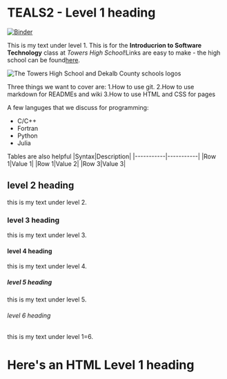 # TEALS2 - Level 1 heading
[![Binder](https://mybinder.org/badge_logo.svg)](https://mybinder.org/v2/gh/https.//github.com/maddiemack/teals/HEAD)

This is my text under level 1. This is for the **Introducrion to Software Technology** class at *Towers High School*!Links are easy to make - the high school can be found[here](https://www.towershs.dekalb.k12.ga.us/).

![The Towers High School and Dekalb County schools logos](https://towershs.dekalb.k12.ga.us/sysimages/logo.png)

Three things we want to cover are:
1.How to use git.
2.How to use markdown for READMEs and wiki
3.How to use HTML and CSS for pages

A few languges that we discuss for programming:
- C/C++
- Fortran
- Python
- Julia

Tables are also helpful
|Syntax|Description|
|-----------|-----------|
|Row 1|Value 1|
|Row 1|Value 2|
|Row 3|Value 3|


## level 2 heading
this is my text under level 2.



### level 3 heading
this is my text under level 3.



#### level 4 heading
this is my text under level 4.




##### level 5 heading
this is my text under level 5.




###### level 6 heading
this is my text under level 1=6.

<H1>Here's an HTML Level 1 heading</H1>
